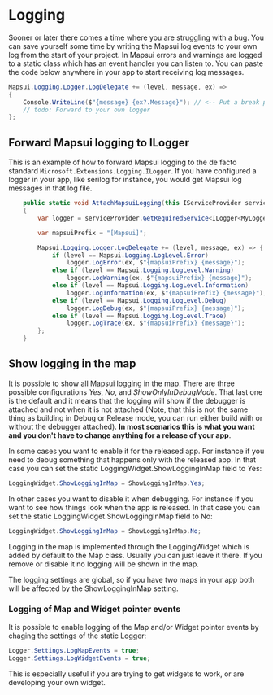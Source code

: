 # Logging
Sooner or later there comes a time where you are struggling with a bug. You can save yourself some time by writing the Mapsui log events to your own log from the start of your project. In Mapsui errors and warnings are logged to a static class which has an event handler you can listen to. You can paste the code below anywhere in your app to start receiving log messages.

```csharp
Mapsui.Logging.Logger.LogDelegate += (level, message, ex) =>
{
    Console.WriteLine($"{message} {ex?.Message}"); // <-- Put a break point here, most UI platforms do not show the console logging.
    // todo: Forward to your own logger
};
```

## Forward Mapsui logging to ILogger

This is an example of how to forward Mapsui logging to the de facto standard ```Microsoft.Extensions.Logging.ILogger```. If you have configured a logger in your app, like serilog for instance, you would get Mapsui log messages in that log file.
```csharp
    public static void AttachMapsuiLogging(this IServiceProvider serviceProvider)
    {
        var logger = serviceProvider.GetRequiredService<ILogger<MyLoggerCategory>>();

        var mapsuiPrefix = "[Mapsui]";

        Mapsui.Logging.Logger.LogDelegate += (level, message, ex) => {
            if (level == Mapsui.Logging.LogLevel.Error)
                logger.LogError(ex, $"{mapsuiPrefix} {message}");
            else if (level == Mapsui.Logging.LogLevel.Warning)
                logger.LogWarning(ex, $"{mapsuiPrefix} {message}");
            else if (level == Mapsui.Logging.LogLevel.Information)
                logger.LogInformation(ex, $"{mapsuiPrefix} {message}");
            else if (level == Mapsui.Logging.LogLevel.Debug)
                logger.LogDebug(ex, $"{mapsuiPrefix} {message}");
            else if (level == Mapsui.Logging.LogLevel.Trace)
                logger.LogTrace(ex, $"{mapsuiPrefix} {message}");
        };
    }
```

## Show logging in the map

It is possible to show all Mapsui logging in the map. There are three possible configurations *Yes*, *No*, and *ShowOnlyInDebugMode*. 
That last one is the default and it means that the logging will show if the debugger is attached and not when it is not attached
(Note, that this is not the same thing as building in Debug or Release mode, you can run either build with or without the debugger 
attached). **In most scenarios this is what you want and you don't have to change anything for a release of your app**. 

In some cases you want to enable it for the released app. For instance if you need to debug something that happens only with the released app. 
In that case you can set the static LoggingWidget.ShowLoggingInMap field to Yes:
```csharp
LoggingWidget.ShowLoggingInMap = ShowLoggingInMap.Yes;
```

In other cases you want to disable it when debugging. For instance if you want to see how things look when the app is released.
In that case you can set the static LoggingWidget.ShowLoggingInMap field to No:
```csharp
LoggingWidget.ShowLoggingInMap = ShowLoggingInMap.No;
```

Logging in the map is implemented through the LoggingWidget which is added by default to the Map class. Usually you
can just leave it there. If you remove or disable it no logging will be shown in the map.

The logging settings are global, so if you have two maps in your app both will be affected by the ShowLoggingInMap 
setting.

### Logging of Map and Widget pointer events
It is possible to enable logging of the Map and/or Widget pointer events by chaging the settings of the static Logger:
```csharp
Logger.Settings.LogMapEvents = true;
Logger.Settings.LogWidgetEvents = true;
```
This is especially useful if you are trying to get widgets to work, or are developing your own widget.
